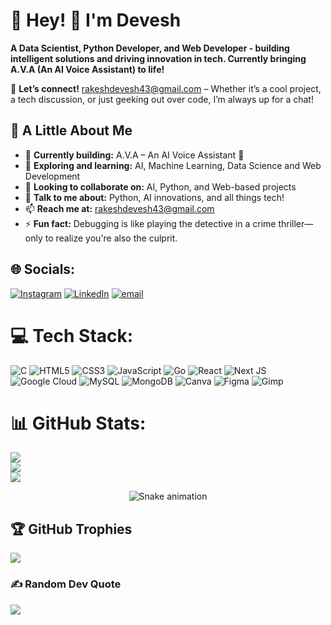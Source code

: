 # 💫 Hey! 👋 I'm Devesh  
**A Data Scientist, Python Developer, and Web Developer - building intelligent solutions and driving innovation in tech. Currently bringing A.V.A (An AI Voice Assistant) to life!**  

📩 **Let’s connect!** [rakeshdevesh43@gmail.com](mailto:rakeshdevesh43@gmail.com) – Whether it’s a cool project, a tech discussion, or just geeking out over code, I’m always up for a chat!  

## 🚀 A Little About Me  
- 🔭 **Currently building:** A.V.A – An AI Voice Assistant 🤖  
- 🌱 **Exploring and learning:** AI, Machine Learning, Data Science and Web Development  
- 👯 **Looking to collaborate on:** AI, Python, and Web-based projects  
- 💬 **Talk to me about:** Python, AI innovations, and all things tech!  
- 📫 **Reach me at:** [rakeshdevesh43@gmail.com](mailto:rakeshdevesh43@gmail.com)  
- ⚡ **Fun fact:** Debugging is like playing the detective in a crime thriller—only to realize you're also the culprit.
## 🌐 Socials:
[![Instagram](https://img.shields.io/badge/Instagram-%23E4405F.svg?logo=Instagram&logoColor=white)](https://instagram.com/_devesh.43) [![LinkedIn](https://img.shields.io/badge/LinkedIn-%230077B5.svg?logo=linkedin&logoColor=white)](https://linkedin.com/in/devesh2005) [![email](https://img.shields.io/badge/Email-D14836?logo=gmail&logoColor=white)](mailto:rakeshdevesh43@gmail.com) 

# 💻 Tech Stack:
![C](https://img.shields.io/badge/c-%2300599C.svg?style=for-the-badge&logo=c&logoColor=white) ![HTML5](https://img.shields.io/badge/html5-%23E34F26.svg?style=for-the-badge&logo=html5&logoColor=white) ![CSS3](https://img.shields.io/badge/css3-%231572B6.svg?style=for-the-badge&logo=css3&logoColor=white) ![JavaScript](https://img.shields.io/badge/javascript-%23323330.svg?style=for-the-badge&logo=javascript&logoColor=%23F7DF1E) ![Go](https://img.shields.io/badge/go-%2300ADD8.svg?style=for-the-badge&logo=go&logoColor=white) ![React](https://img.shields.io/badge/react-%2320232a.svg?style=for-the-badge&logo=react&logoColor=%2361DAFB) ![Next JS](https://img.shields.io/badge/Next-black?style=for-the-badge&logo=next.js&logoColor=white) ![Google Cloud](https://img.shields.io/badge/GoogleCloud-%234285F4.svg?style=for-the-badge&logo=google-cloud&logoColor=white) ![MySQL](https://img.shields.io/badge/mysql-4479A1.svg?style=for-the-badge&logo=mysql&logoColor=white) ![MongoDB](https://img.shields.io/badge/MongoDB-%234ea94b.svg?style=for-the-badge&logo=mongodb&logoColor=white) ![Canva](https://img.shields.io/badge/Canva-%2300C4CC.svg?style=for-the-badge&logo=Canva&logoColor=white) ![Figma](https://img.shields.io/badge/figma-%23F24E1E.svg?style=for-the-badge&logo=figma&logoColor=white) ![Gimp](https://img.shields.io/badge/Gimp-657D8B?style=for-the-badge&logo=gimp&logoColor=FFFFFF)

# 📊 GitHub Stats:
![](https://github-readme-stats.vercel.app/api?username=Devesh43&theme=dark&hide_border=false&include_all_commits=true&count_private=false)<br/>
![](https://github-readme-streak-stats.herokuapp.com/?user=Devesh43&theme=dark&hide_border=false)<br/>
![](https://github-readme-stats.vercel.app/api/top-langs/?username=Devesh43&theme=dark&hide_border=false&include_all_commits=true&count_private=false&layout=compact)

<!-- Snake Game Repo View -->

<div align="center">
  <img src="https://profile-readme-generator.com/assets/snake.svg" alt="Snake animation" />
</div>

## 🏆 GitHub Trophies
![](https://github-profile-trophy.vercel.app/?username=Devesh43&theme=radical&no-frame=false&no-bg=true&margin-w=4)

### ✍️ Random Dev Quote
![](https://quotes-github-readme.vercel.app/api?type=horizontal&theme=radical)


<!-- Proudly created with GPRM ( https://gprm.itsvg.in ) -->
